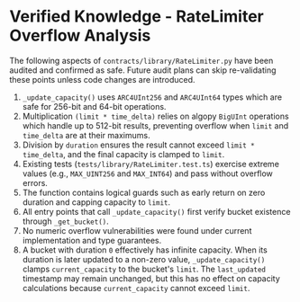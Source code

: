 # Verified Knowledge - RateLimiter Overflow Analysis

The following aspects of `contracts/library/RateLimiter.py` have been audited and confirmed as safe. Future audit plans can skip re-validating these points unless code changes are introduced.

1. `_update_capacity()` uses `ARC4UInt256` and `ARC4UInt64` types which are safe for 256-bit and 64-bit operations.
2. Multiplication `(limit * time_delta)` relies on algopy `BigUInt` operations which handle up to 512-bit results, preventing overflow when `limit` and `time_delta` are at their maximums.
3. Division by `duration` ensures the result cannot exceed `limit * time_delta`, and the final capacity is clamped to `limit`.
4. Existing tests (`tests/library/RateLimiter.test.ts`) exercise extreme values (e.g., `MAX_UINT256` and `MAX_INT64`) and pass without overflow errors.
5. The function contains logical guards such as early return on zero duration and capping capacity to `limit`.
6. All entry points that call `_update_capacity()` first verify bucket existence through `_get_bucket()`.
7. No numeric overflow vulnerabilities were found under current implementation and type guarantees.
8. A bucket with duration `0` effectively has infinite capacity. When its duration is later updated to a non-zero value, `_update_capacity()` clamps `current_capacity` to the bucket's `limit`. The `last_updated` timestamp may remain unchanged, but this has no effect on capacity calculations because `current_capacity` cannot exceed `limit`.

